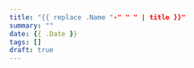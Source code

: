 ```yaml
---
title: "{{ replace .Name "-" " " | title }}"
summary: ""
date: {{ .Date }}
tags: []
draft: true
---
```

